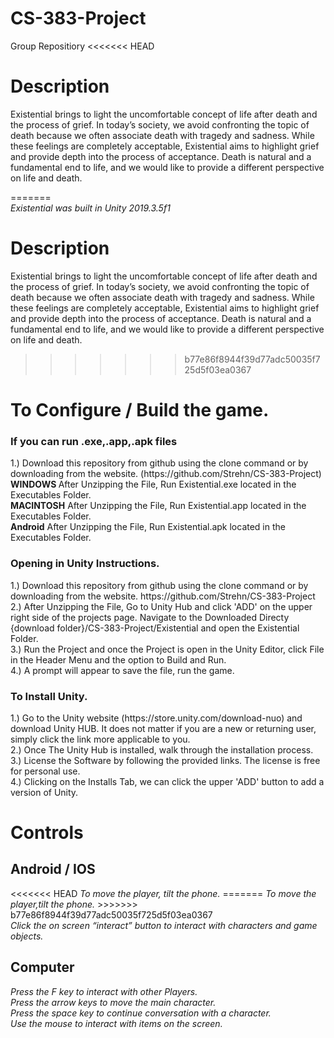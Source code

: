 # CS-383-Project
Group Repositiory
<<<<<<< HEAD

<html>
<body>

<h1>Description</h1>
</h3>Existential brings to light the uncomfortable concept of life after death and the process of grief. In today’s society, we avoid confronting the topic of death because we often associate death with tragedy and sadness. While these feelings are completely acceptable, Existential aims to highlight grief and provide depth into the process of acceptance. Death is natural and a fundamental end to life, and we would like to provide a different perspective on life and death.</h3>


=======
</br>
<i>Existential was built in Unity 2019.3.5f1</i>

<html>
<body>
<h1>Description</h1>
</h3>Existential brings to light the uncomfortable concept of life after death and the process of grief. In today’s society, we avoid confronting the topic of death because we often associate death with tragedy and sadness. While these feelings are completely acceptable, Existential aims to highlight grief and provide depth into the process of acceptance. Death is natural and a fundamental end to life, and we would like to provide a different perspective on life and death.</h3>

>>>>>>> b77e86f8944f39d77adc50035f725d5f03ea0367
<h1>To Configure / Build the game.</h1>

<h3>If you can run .exe,.app,.apk files </h3>
 1.) Download this repository from github using the clone command or by downloading from the website. (https://github.com/Strehn/CS-383-Project)
   </br> 
    <b>WINDOWS </b> After Unzipping the File, Run Existential.exe located in the Executables Folder.
    </br>
    <b>MACINTOSH</b> After Unzipping the File, Run Existential.app located in the Executables Folder.
    </br> 
    <b>Android</b> After Unzipping the File, Run Existential.apk located in the Executables Folder.
    </br> 
   
<h3>Opening in Unity Instructions.</h3>
  1.) Download this repository from github using the clone command or by downloading from the website. https://github.com/Strehn/CS-383-Project
   </br> 
  2.) After Unzipping the File, Go to Unity Hub and click 'ADD' on the upper right side of the projects page. Navigate to the Downloaded Directy {download folder}/CS-383-Project/Existential and open the Existential Folder.
      </br> 
  3.) Run the Project and once the Project is open in the Unity Editor, click File in the Header Menu and the option to Build and Run.
     </br> 
  4.) A prompt will appear to save the file, run the game. 
   </br> 

<h3>To Install Unity.</h3>
  1.) Go to the Unity website (https://store.unity.com/download-nuo) and download Unity HUB. It does not matter if you are a new or returning user, simply click       the link more applicable to you. 
   </br> 
  2.) Once The Unity Hub is installed, walk through the installation process. 
     </br> 
  3.) License the Software by following the provided links. The license is free for personal use.
    </br> 
  4.) Clicking on the Installs Tab, we can click the upper 'ADD' button to add a version of Unity.

<h1>Controls</h1>
<h2>Android / IOS</h2>
<<<<<<< HEAD
<i> To move the player, tilt the phone.</i>
=======
<i> To move the player,tilt the phone.</i>
>>>>>>> b77e86f8944f39d77adc50035f725d5f03ea0367
</br> 
<i> Click the on screen “interact” button to interact with characters and game objects.</i>

<h2>Computer</h2>
<i>Press the F key to interact with other Players.</i>
</br> 
<i>Press the arrow keys to move the main character.</i>
</br> 
<i>Press the space key to continue conversation with a character.</i>
</br> 
<i>Use the mouse to interact with items on the screen.</i>
</body>
</html>
